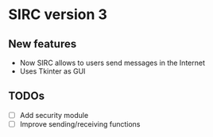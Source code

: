 # SIRC version 3

## New features
  * Now SIRC allows to users send messages in the Internet
  * Uses Tkinter as GUI

## TODOs
  - [ ] Add security module
  - [ ] Improve sending/receiving functions
